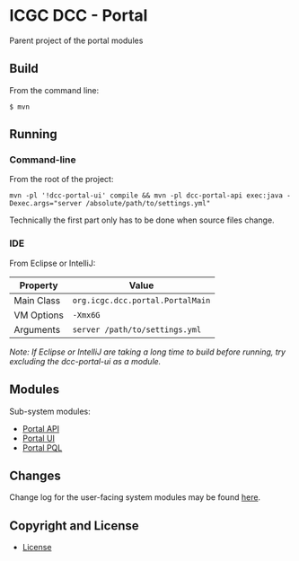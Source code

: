 # ICGC DCC - Portal

Parent project of the portal modules

## Build

From the command line:
```
$ mvn
```

## Running

### Command-line

From the root of the project:

```shell
mvn -pl '!dcc-portal-ui' compile && mvn -pl dcc-portal-api exec:java -Dexec.args="server /absolute/path/to/settings.yml"
```

Technically the first part only has to be done when source files change.

### IDE
From Eclipse or IntelliJ:

| Property   | Value                            |
| ---------- | -------------------------------- |
| Main Class | `org.icgc.dcc.portal.PortalMain` |
| VM Options | `-Xmx6G`                         |
| Arguments  | `server /path/to/settings.yml`   |

*Note: If Eclipse or IntelliJ are taking a long time to build before running, try excluding
the dcc-portal-ui as a module.*
    
## Modules

Sub-system modules:

- [Portal API](dcc-portal-api/README.md)
- [Portal UI](dcc-portal-ui/README.md)
- [Portal PQL](dcc-portal-pql/README.md)

## Changes

Change log for the user-facing system modules may be found [here](CHANGES.md).

## Copyright and License

* [License](LICENSE.md)
